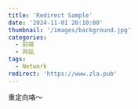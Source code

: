 ```yaml
---
title: 'Redirect Sample'
date: '2024-11-01 20:10:00'
thumbnail: '/images/background.jpg'
categories:
  - 前端
  - 网站
tags:
  - Network
redirect: 'https://www.zla.pub'
---
```


重定向咯～
